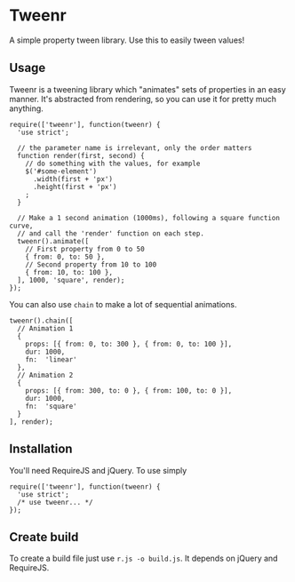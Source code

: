 # Tweenr
A simple property tween library. Use this to easily tween values!

## Usage
Tweenr is a tweening library which "animates" sets of properties in an easy
manner. It's abstracted from rendering, so you can use it for pretty much
anything.

    require(['tweenr'], function(tweenr) {
      'use strict';

      // the parameter name is irrelevant, only the order matters
      function render(first, second) {
        // do something with the values, for example
        $('#some-element')
          .width(first + 'px')
          .height(first + 'px')
        ;
      }

      // Make a 1 second animation (1000ms), following a square function curve,
      // and call the 'render' function on each step.
      tweenr().animate([
        // First property from 0 to 50
        { from: 0, to: 50 },
        // Second property from 10 to 100
        { from: 10, to: 100 },
      ], 1000, 'square', render);
    });

You can also use `chain` to make a lot of sequential animations.

    tweenr().chain([
      // Animation 1
      { 
        props: [{ from: 0, to: 300 }, { from: 0, to: 100 }],
        dur: 1000,
        fn:  'linear'
      },
      // Animation 2
      { 
        props: [{ from: 300, to: 0 }, { from: 100, to: 0 }],
        dur: 1000,
        fn:  'square'
      }
    ], render);

## Installation
You'll need RequireJS and jQuery. To use simply

    require(['tweenr'], function(tweenr) {
      'use strict';
      /* use tweenr... */
    });


## Create build 
To create a build file just use `r.js -o build.js`. It depends on jQuery and
RequireJS.
